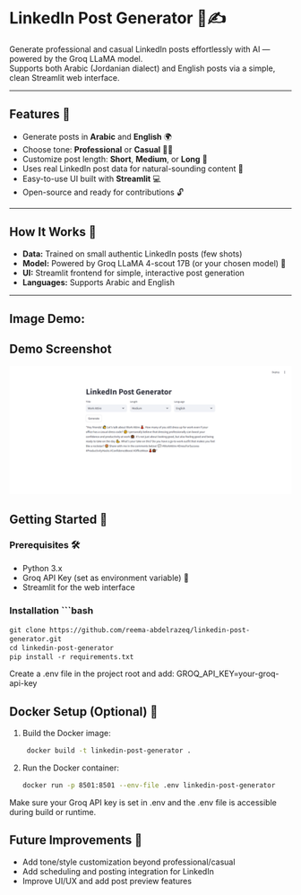# LinkedIn Post Generator 🤖✍️

Generate professional and casual LinkedIn posts effortlessly with AI — powered by the Groq LLaMA model.  
Supports both Arabic (Jordanian dialect) and English posts via a simple, clean Streamlit web interface.

---

## Features 🌟

- Generate posts in **Arabic** and **English** 🌍  
- Choose tone: **Professional** or **Casual** 💼🎉  
- Customize post length: **Short**, **Medium**, or **Long** 📏  
- Uses real LinkedIn post data for natural-sounding content 📝  
- Easy-to-use UI built with **Streamlit** 💻  
- Open-source and ready for contributions 🔓

---

## How It Works 🔧

- **Data:** Trained on small authentic LinkedIn posts (few shots)  
- **Model:** Powered by Groq LLaMA 4-scout 17B (or your chosen model) 🤖  
- **UI:** Streamlit frontend for simple, interactive post generation  
- **Languages:** Supports Arabic and English

---

## Image Demo:
## Demo Screenshot

![LinkedIn Post Generator Demo](post.png)


## Getting Started 🚀

### Prerequisites 🛠️

- Python 3.x  
- Groq API Key (set as environment variable) 🔑  
- Streamlit for the web interface

### Installation  ```bash
    git clone https://github.com/reema-abdelrazeq/linkedin-post-generator.git
    cd linkedin-post-generator
    pip install -r requirements.txt

Create a .env file in the project root and add:
GROQ_API_KEY=your-groq-api-key

## Docker Setup (Optional) 🐳
1. Build the Docker image:
   ```bash
    docker build -t linkedin-post-generator .
2. Run the Docker container:
   ```bash
   docker run -p 8501:8501 --env-file .env linkedin-post-generator
Make sure your Groq API key is set in .env and the .env file is accessible during build or runtime.

## Future Improvements 🚀
- Add tone/style customization beyond professional/casual
- Add scheduling and posting integration for LinkedIn
- Improve UI/UX and add post preview features

